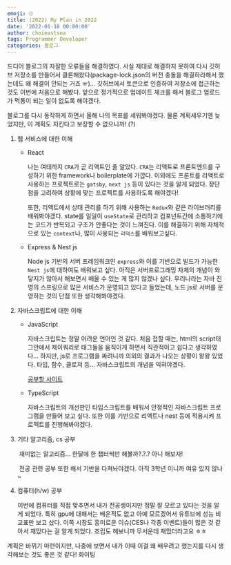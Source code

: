 ```yaml
---
emoji: 🙄
title: (2022) My Plan in 2022
date: '2022-01-18 00:00:00'
author: choieastsea
tags: Programmer Developer 
categories: 블로그
---
```


드디어 블로그의 자잘한 오류들을 해결하였다. 사실 제대로 해결하지 못하여 다시 깃허브 저장소를 만들어서 클론해왔다(package-lock.json의 버전 충돌을 해결하라해서 했는데도 왜 해결이 안되는 거죠 ㅠ)... 깃허브에서 토큰으로 인증하여 저장소에 접근하는 것도 이번에 처음으로 해봤다. 앞으로 정기적으로 업데이트 체크를 해서 블로그 업로드가 먹통이 되는 일이 없도록 해야겠다.

블로그를 다시 동작하게 하면서 올해 나의 목표를 세워봐야겠다. 물론 계획세우기엔 늦었지만, 이 계획도 지킨다고 보장할 수 없으니까! (?)

1. 웹 서비스에 대한 이해

   - React

     나는 여태까지 `CRA`가 곧 리액트인 줄 알았다. `CRA`는 리액트로 프론트엔드를 구성하기 위한 framework나 boilerplate에 가깝다. 이외에도 프론트를 리액트로 사용하는 프로젝트로는 `gatsby`, `next js` 등이 있다는 것을 알게 되었다. 장단점을 고려하여 상황에 맞는 프로젝트를 사용하도록 해야겠다!

     또한, 리액트에서 상태 관리를 하기 위해 사용하는 `Redux`와 같은 라이브러리를 배워봐야겠다. state를 일일이 `useState`로 관리하고 컴포넌트간에 소통하기에는 코드가 반복되고 구조가 안좋다는 것이 느껴진다. 이를 해결하기 위해 자체적으로 있는 `context`나, 많이 사용되는 `리덕스`를 배워보고싶다.

   - Express & Nest js

     Node js 기반의 서버 프레임워크인 `express`와 이를 기반으로 빌드가 가능한 `Nest js`에 대하여도 배워보고 싶다. 아직은 서버프로그래밍 자체의 개념이 와닿지가 않아서 해보면서 배울 수 있는 게 많지 않겠나 싶다. 우리나라는 자바 진영의 스프링으로 많은 서비스가 운영되고 있다고 들었는데, 노드 js로 서버를 운영하는 것의 단점 또한 생각해봐야겠다.

2. 자바스크립트에 대한 이해

   - JavaScript

     자바스크립트는 정말 어려운 언어인 것 같다. 처음 접할 때는, html의 script태그안에서 제이쿼리로 태그들을 움직이게 하면서 직관적이고 쉽다고 생각하였다... 하지만, js로 프로그램을 짜려니까 의외의 결과가 나오는 상황이 왕왕 있었다. 타입, 함수, 클로져 등... 자바스크립트의 개념을 익혀야겠다.

     [공부할 사이트](https://ko.javascript.info/)

   - TypeScript

     자바스크립트의 개선판인 타입스크립트를 배워서 안정적인 자바스크립트 프로그램을 만들어 보고 싶다. 또한 이를 기반으로 리액트나 nest 등에 적용시켜 프로젝트를 진행해봐야겠다.

3. 기타 알고리즘, cs 공부

   ​	재미없는 알고리즘... 한달에 한 챕터씩만 해볼까?.?.? 아니 해보자!

   ​	전공 관련 공부 또한 해서 기반을 다져놔야겠다. 아직 3학년 이니까 여유 있지 않나~

4. 컴퓨터(h/w) 공부

   이번에 컴퓨터를 직접 맞추면서 내가 전공생이지만 정말 잘 모르고 있다는 것을 알게 되었다. 특히 gpu에 대해서는 배운적도 없고 아예 모르겠어서 유튜브에 성능 비교표만 보고 샀다. 이쪽 시장도 흥미로운 이슈(CES나 각종 이벤트)들이 많은 것 같아서 재밌다는 걸 알게 되었다. 조립도 해보니까 무서운데 재밌더라고요 ㅎㅎ

계획은 바뀌기 마련이지만, 나중에 보면서 내가 이때 이걸 왜 배우려고 했는지를 다시 생각해보는 것도 좋은 것 같다! 화이팅